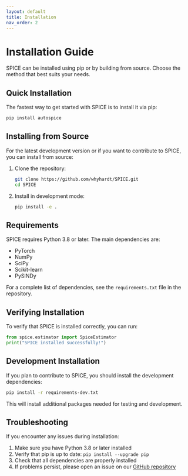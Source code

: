 ```yaml
---
layout: default
title: Installation
nav_order: 2
---
```


# Installation Guide

SPICE can be installed using pip or by building from source. Choose the method that best suits your needs.

## Quick Installation

The fastest way to get started with SPICE is to install it via pip:

```bash
pip install autospice
```

## Installing from Source

For the latest development version or if you want to contribute to SPICE, you can install from source:

1. Clone the repository:
   ```bash
   git clone https://github.com/whyhardt/SPICE.git
   cd SPICE
   ```

2. Install in development mode:
   ```bash
   pip install -e .
   ```

## Requirements

SPICE requires Python 3.8 or later. The main dependencies are:

- PyTorch
- NumPy
- SciPy
- Scikit-learn
- PySINDy

For a complete list of dependencies, see the `requirements.txt` file in the repository.

## Verifying Installation

To verify that SPICE is installed correctly, you can run:

```python
from spice.estimator import SpiceEstimator
print("SPICE installed successfully!")
```

## Development Installation

If you plan to contribute to SPICE, you should install the development dependencies:

```bash
pip install -r requirements-dev.txt
```

This will install additional packages needed for testing and development.

## Troubleshooting

If you encounter any issues during installation:

1. Make sure you have Python 3.8 or later installed
2. Verify that pip is up to date: `pip install --upgrade pip`
3. Check that all dependencies are properly installed
4. If problems persist, please open an issue on our [GitHub repository](https://github.com/whyhardt/SPICE/issues) 